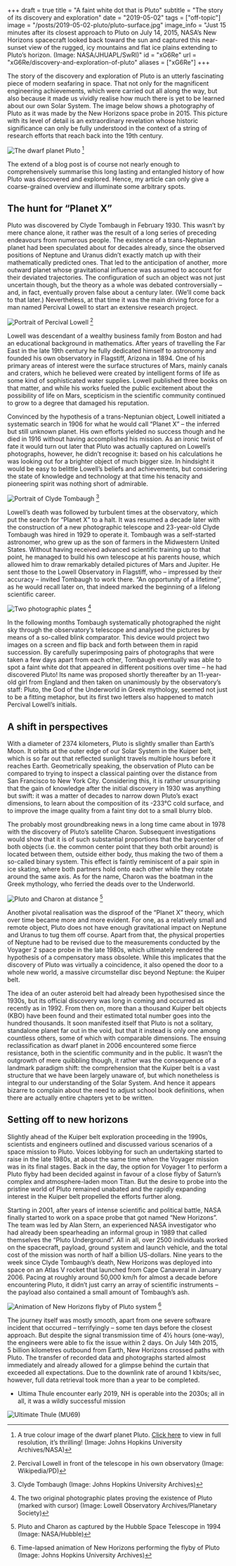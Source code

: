 +++
draft = true
title = "A faint white dot that is Pluto"
subtitle = "The story of its discovery and exploration"
date = "2019-05-02"
tags = ["off-topic"]
image = "/posts/2019-05-02-pluto/pluto-surface.jpg"
image_info = "Just 15 minutes after its closest approach to Pluto on July 14, 2015, NASA’s New Horizons spacecraft looked back toward the sun and captured this near-sunset view of the rugged, icy mountains and flat ice plains extending to Pluto’s horizon. (Image: NASA/JHUAPL/SwRI)"
id = "xG6Re"
url = "xG6Re/discovery-and-exploration-of-pluto"
aliases = ["xG6Re"]
+++

The story of the discovery and exploration of Pluto is an utterly fascinating piece of modern seafaring in space. That not only for the magnificent engineering achievements, which were carried out all along the way, but also because it made us vividly realise how much there is yet to be learned about our own Solar System. The image below shows a photography of Pluto as it was made by the New Horizons space probe in 2015. This picture with its level of detail is an extraordinary revelation whose historic significance can only be fully understood in the context of a string of research efforts that reach back into the 19th century.

![The dwarf planet Pluto](/posts/2019-05-02-pluto/pluto.jpg)
[^1]

The extend of a blog post is of course not nearly enough to comprehensively summarise this long lasting and entangled history of how Pluto was discovered and explored. Hence, my article can only give a coarse-grained overview and illuminate some arbitrary spots.

## The hunt for “Planet X”

Pluto was discovered by Clyde Tombaugh in February 1930. This wasn’t by mere chance alone, it rather was the result of a long series of preceding endeavours from numerous people. The existence of a trans-Neptunian planet had been speculated about for decades already, since the observed positions of Neptune and Uranus didn’t exactly match up with their mathematically predicted ones. That led to the anticipation of another, more outward planet whose gravitational influence was assumed to account for their deviated trajectories. The configuration of such an object was not just uncertain though, but the theory as a whole was debated controversially – and, in fact, eventually proven false about a century later. (We’ll come back to that later.) Nevertheless, at that time it was the main driving force for a man named Percival Lowell to start an extensive research project.

![Portrait of Percival Lowell](/posts/2019-05-02-pluto/percival-lowell.jpg)
[^2]

Lowell was descendant of a wealthy business family from Boston and had an educational background in mathematics. After years of travelling the Far East in the late 19th century he fully dedicated himself to astronomy and founded his own observatory in Flagstiff, Arizona in 1894. One of his primary areas of interest were the surface structures of Mars, mainly canals and craters, which he believed were created by intelligent forms of life as some kind of sophisticated water supplies. Lowell published three books on that matter, and while his works fueled the public excitement about the possibility of life on Mars, scepticism in the scientific community continued to grow to a degree that damaged his reputation.

Convinced by the hypothesis of a trans-Neptunian object, Lowell initiated a systematic search in 1906 for what he would call “Planet X” – the inferred but still unknown planet. His own efforts yielded no success though and he died in 1916 without having accomplished his mission. As an ironic twist of fate it would turn out later that Pluto was actually captured on Lowell’s photographs, however, he didn’t recognise it: based on his calculations he was looking out for a brighter object of much bigger size. In hindsight it would be easy to belittle Lowell’s beliefs and achievements, but considering the state of knowledge and technology at that time his tenacity and pioneering spirit was nothing short of admirable.

![Portrait of Clyde Tombaugh](/posts/2019-05-02-pluto/clyde-tombaugh.jpg)
[^3]

Lowell’s death was followed by turbulent times at the observatory, which put the search for “Planet X” to a halt. It was resumed a decade later with the construction of a new photographic telescope and 23-year-old Clyde Tombaugh was hired in 1929 to operate it. Tombaugh was a self-started astronomer, who grew up as the son of farmers in the Midwestern United States. Without having received advanced scientific training up to that point, he managed to build his own telescope at his parents house, which allowed him to draw remarkably detailed pictures of Mars and Jupiter. He sent those to the Lowell Observatory in Flagstiff, who – impressed by their accuracy – invited Tombaugh to work there. “An opportunity of a lifetime”, as he would recall later on, that indeed marked the beginning of a lifelong scientific career.

![Two photographic plates](/posts/2019-05-02-pluto/pluto-discovery-plates.jpg)
[^4]

In the following months Tombaugh systematically photographed the night sky through the observatory’s telescope and analysed the pictures by means of a so-called blink comparator. This device would project two images on a screen and flip back and forth between them in rapid succession. By carefully superimposing pairs of photographs that were taken a few days apart from each other, Tombaugh eventually was able to spot a faint white dot that appeared in different positions over time – he had discovered Pluto! Its name was proposed shortly thereafter by an 11-year-old girl from England and then taken on unanimously by the observatory’s staff: Pluto, the God of the Underworld in Greek mythology, seemed not just to be a fitting metaphor, but its first two letters also happened to match Percival Lowell’s initials.

## A shift in perspectives

With a diameter of 2374 kilometers, Pluto is slightly smaller than Earth’s Moon. It orbits at the outer edge of our Solar System in the Kuiper belt, which is so far out that reflected sunlight travels multiple hours before it reaches Earth. Geometrically speaking, the observation of Pluto can be compared to trying to inspect a classical painting over the distance from San Francisco to New York City. Considering this, it is rather unsurprising that the gain of knowledge after the initial discovery in 1930 was anything but swift: it was a matter of decades to narrow down Pluto’s exact dimensions, to learn about the composition of its -233°C cold surface, and to improve the image quality from a faint tiny dot to a small blurry blob.

The probably most groundbreaking news in a long time came about in 1978 with the discovery of Pluto’s satellite Charon. Subsequent investigations would show that it is of such substantial proportions that the barycenter of both objects (i.e. the common center point that they both orbit around) is located between them, outside either body, thus making the two of them a so-called binary system. This effect is faintly reminiscent of a pair spin in ice skating, where both partners hold onto each other while they rotate around the same axis. As for the name, Charon was the boatman in the Greek mythology, who ferried the deads over to the Underworld.

![Pluto and Charon at distance](/posts/2019-05-02-pluto/pluto-charon-hubble.jpg)
[^5]

Another pivotal realisation was the disproof of the “Planet X” theory, which over time became more and more evident. For one, as a relatively small and remote object, Pluto does not have enough gravitational impact on Neptune and Uranus to tug them off course. Apart from that, the physical properties of Neptune had to be revised due to the measurements conducted by the Voyager 2 space probe in the late 1980s, which ultimately rendered the hypothesis of a compensatory mass obsolete. While this implicates that the discovery of Pluto was virtually a coincidence, it also opened the door to a whole new world, a massive circumstellar disc beyond Neptune: the Kuiper belt.

The idea of an outer asteroid belt had already been hypothesised since the 1930s, but its official discovery was long in coming and occurred as recently as in 1992. From then on, more than a thousand Kuiper belt objects (KBO) have been found and their estimated total number goes into the hundred thousands. It soon manifested itself that Pluto is not a solitary, standalone planet far out in the void, but that it instead is only one among countless others, some of which with comparable dimensions. The ensuing reclassification as dwarf planet in 2006 encountered some fierce resistance, both in the scientific community and in the public. It wasn’t the outgrowth of mere quibbling though, it rather was the consequence of a landmark paradigm shift: the comprehension that the Kuiper belt is a vast structure that we have been largely unaware of, but which nonetheless is integral to our understanding of the Solar System. And hence it appears bizarre to complain about the need to adjust school book definitions, when there are actually entire chapters yet to be written.

## Setting off to new horizons

Slightly ahead of the Kuiper belt exploration proceeding in the 1990s, scientists and engineers outlined and discussed various scenarios of a space mission to Pluto. Voices lobbying for such an undertaking started to raise in the late 1980s, at about the same time when the Voyager mission was in its final stages. Back in the day, the option for Voyager 1 to perform a Pluto flyby had been decided against in favour of a close flyby of Saturn’s complex and atmosphere-laden moon Titan. But the desire to probe into the pristine world of Pluto remained unabated and the rapidly expanding interest in the Kuiper belt propelled the efforts further along.

Starting in 2001, after years of intense scientific and political battle, NASA finally started to work on a space probe that got named “New Horizons”. The team was led by Alan Stern, an experienced NASA investigator who had already been spearheading an informal group in 1989 that called themselves the “Pluto Underground”. All in all, over 2500 individuals worked on the spacecraft, payload, ground system and launch vehicle, and the total cost of the mission was north of half a billion US-dollars. Nine years to the week since Clyde Tombaugh’s death, New Horizons was deployed into space on an Atlas V rocket that launched from Cape Canaveral in January 2006. Pacing at roughly around 50,000 km/h for almost a decade before encountering Pluto, it didn’t just carry an array of scientific instruments – the payload also contained a small amount of Tombaugh’s ash.

![Animation of New Horizons flyby of Pluto system](/posts/2019-05-02-pluto/new-horizons-pluto-flyby.gif)
[^6]

The journey itself was mostly smooth, apart from one severe software incident that occurred – terrifyingly – some ten days before the closest approach. But despite the signal transmission time of 4½ hours (one-way), the engineers were able to fix the issue within 2 days. On July 14th 2015, 5 billion kilometres outbound from Earth, New Horizons crossed paths with Pluto. The transfer of recorded data and photographs started almost immediately and already allowed for a glimpse behind the curtain that exceeded all expectations. Due to the downlink rate of around 1 kbits/sec, however, full data retrieval took more than a year to be completed.

- Ultima Thule encounter early 2019, NH is operable into the 2030s; all in all, it was a wildly successful mission

![Ultimate Thule (MU69)]()


[^1]: A true colour image of the dwarf planet Pluto. [Click here](https://solarsystem.nasa.gov/resources/933/true-colors-of-pluto/) to view in full resolution, it’s thrilling! (Image: Johns Hopkins University Archives/NASA)

[^2]: Percival Lowell in front of the telescope in his own observatory (Image: Wikipedia/PD)

[^3]: Clyde Tombaugh (Image: Johns Hopkins University Archives)

[^4]: The two original photographic plates proving the existence of Pluto (marked with cursor) (Image: Lowell Observatory Archives/Planetary Society)

[^5]: Pluto and Charon as captured by the Hubble Space Telescope in 1994 (Image: NASA/Hubble)

[^6]: Time-lapsed animation of New Horizons performing the flyby of Pluto (Image: Johns Hopkins University Archives)
